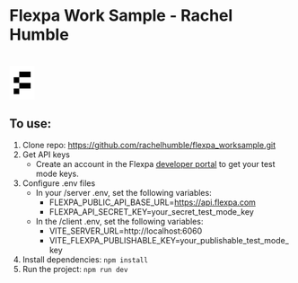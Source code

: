 # Flexpa Work Sample - Rachel Humble

# <img src="./flexpa_logo.png" height="60px" align="center" alt="Flexpa logo"> 

## To use:
1. Clone repo: https://github.com/rachelhumble/flexpa_worksample.git
2. Get API keys
    * Create an account in the Flexpa [developer portal](https://portal.flexpa.com/) to get your test mode keys.
3. Configure .env files
    * In your /server .env, set the following variables:
        - FLEXPA_PUBLIC_API_BASE_URL=https://api.flexpa.com
        - FLEXPA_API_SECRET_KEY=your_secret_test_mode_key
    * In the /client .env, set the following variables:
        - VITE_SERVER_URL=http://localhost:6060
        - VITE_FLEXPA_PUBLISHABLE_KEY=your_publishable_test_mode_key
4. Install dependencies:
    ```npm install```
5. Run the project:
    ```npm run dev```

